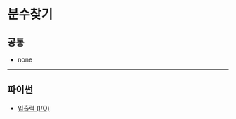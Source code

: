 # 분수찾기

## 공통
* none

***

## 파이썬
* [입출력 (I/O)](https://github.com/Khamax4mr/Backjoon-edition/wiki/%EC%9E%85%EC%B6%9C%EB%A0%A5-(I-O))